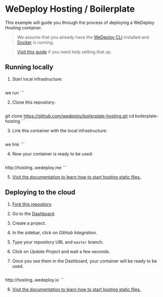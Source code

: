 # WeDeploy Hosting / Boilerplate

This example will guide you through the process of deploying a WeDeploy Hosting container.

> We assume that you already have the [WeDeploy CLI](https://github.com/wedeploy/cli) installed and [Docker](https://docs.docker.com/docker-for-mac/) is running.

> [Visit this guide](#) if you need help setting that up.

## Running locally

1. Start local infrastructure:

	```sh
we run
	```

2. Clone this repository:

	```sh
git clone https://github.com/wedeploy/boilerplate-hosting.git
cd boilerplate-hosting
	```

3. Link this container with the local infrastructure:

	```sh
we link
	```

4. Now your container is ready to be used:

	```
http://hosting.<projectID>.wedeploy.me
	```

5. [Visit the documentation to learn how to start hosting static files.](#)

## Deploying to the cloud

1. [Fork this repository](https://github.com/wedeploy/boilerplate-hosting/fork).
2. Go to the [Dashboard](http://dashboard.wedeploy.io).
3. Create a project.
4. In the sidebar, click on *GitHub Integration*.
5. Type your repository URL and `master` branch.
6. Click on *Update Project* and wait a few seconds.
7. Once you see them in the Dashboard, your container will be ready to be used.

	```
http://hosting.<projectID>.wedeploy.io
	```

8. [Visit the documentation to learn how to start hosting static files.](#)